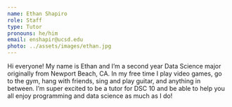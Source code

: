 ```yaml
---
name: Ethan Shapiro
role: Staff
type: Tutor
pronouns: he/him
email: enshapir@ucsd.edu
photo: ../assets/images/ethan.jpg
---
```


Hi everyone! My name is Ethan and I’m a second year Data Science major originally from Newport Beach, CA. In my free time I play video games, go to the gym, hang with friends, sing and play guitar, and anything in between. I’m super excited to be a tutor for DSC 10 and be able to help you all enjoy programming and data science as much as I do!